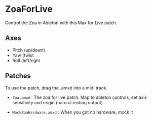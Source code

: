 # ZoaForLive
Control the Zoa in Ableton with this Max for Live patch. 

## Axes
* Pitch (up/down)
* Yaw (twist
* Roll (left/right

## Patches
To use the patch, drag the .amxd into a midi track. 

* `Zoa.amxd` : The zoa for live patch. Map to ableton controls, set axis sensitivity and origin (natural resting output) 

* `MockZoaHardware.amxd` : When you got no hardware, mock it
